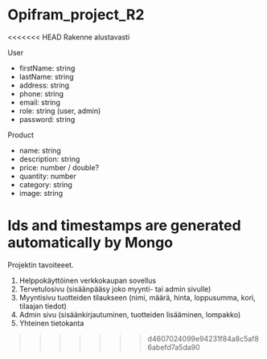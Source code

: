 # Opifram_project_R2

<<<<<<< HEAD
Rakenne alustavasti

User
- firstName: string
- lastName: string
- address: string
- phone: string
- email: string
- role: string (user, admin)
- password: string

Product
- name: string
- description: string
- price: number / double?
- quantity: number
- category: string
- image: string

Ids and timestamps are generated automatically by Mongo
=======
Projektin tavoiteeet. 

1. Helppokäyttöinen verkkokaupan sovellus
2. Tervetulosivu (sisäänpääsy joko myynti- tai admin sivulle)  
3. Myyntisivu  tuotteiden tilaukseen (nimi, määrä, hinta, loppusumma, kori, tilaajan tiedot)
4. Admin sivu (sisäänkirjautuminen, tuotteiden lisääminen, lompakko)
5. Yhteinen tietokanta 

>>>>>>> d4607024099e94231f84a8c5af86abefd7a5da90
